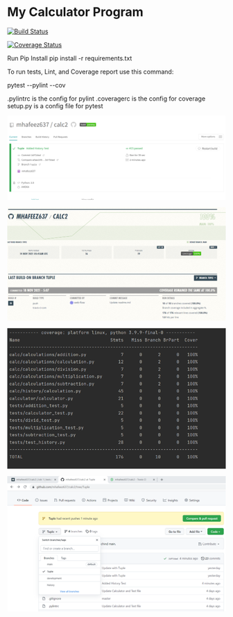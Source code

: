 # My Calculator Program

[![Build Status](https://app.travis-ci.com/mhafeez637/calc2.svg?branch=Tuple)](https://app.travis-ci.com/mhafeez637/calc2)

<a href='https://coveralls.io/github/mhafeez637/calc2?branch=Tuple'><img src='https://coveralls.io/repos/github/mhafeez637/calc2/badge.svg?branch=Tuple' alt='Coverage Status' /></a>

Run Pip Install pip install -r requirements.txt

To run tests, Lint, and Coverage report use this command:

pytest --pylint --cov

.pylintrc is the config for pylint .coveragerc is the config for coverage setup.py is a config file for pytest

![img_1.png](img_1.png)

![img_3.png](img_3.png)

![img.png](img.png)

![img_2.png](img_2.png)